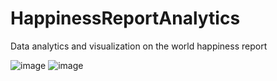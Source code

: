 # HappinessReportAnalytics
Data analytics and visualization on the world happiness report 

![image](https://user-images.githubusercontent.com/38110900/115283191-aca38380-a168-11eb-8c42-c2a11d50655c.png)
![image](https://user-images.githubusercontent.com/38110900/115283925-a9f55e00-a169-11eb-9884-cb37e473a1a8.png)

